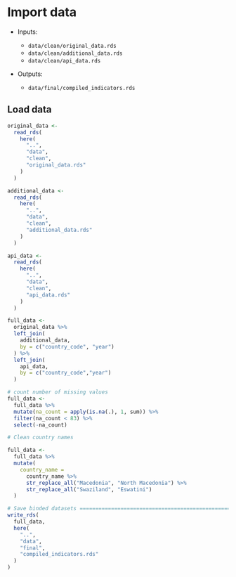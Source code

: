 # Import data

- Inputs:
  - `data/clean/original_data.rds`
  - `data/clean/additional_data.rds`
  - `data/clean/api_data.rds`

- Outputs:
  - `data/final/compiled_indicators.rds`

## Load data


```r
original_data <-
  read_rds(
    here(
      "..",
      "data",
      "clean",
      "original_data.rds"
    )
  )

additional_data <-
  read_rds(
    here(
      "..",
      "data",
      "clean",
      "additional_data.rds"
    )
  )

api_data <-
  read_rds(
    here(
      "..",
      "data",
      "clean",
      "api_data.rds"
    )
  )

full_data <-
  original_data %>%
  left_join(
    additional_data,
    by = c("country_code", "year")
  ) %>%
  left_join(
    api_data,
    by = c("country_code","year")
  )

# count number of missing values
full_data <-
  full_data %>%
  mutate(na_count = apply(is.na(.), 1, sum)) %>%
  filter(na_count < 83) %>%
  select(-na_count)

# Clean country names

full_data <-
  full_data %>%
  mutate(
    country_name =
      country_name %>%
      str_replace_all("Macedonia", "North Macedonia") %>%
      str_replace_all("Swaziland", "Eswatini")
  )

# Save binded datasets ====================================================
write_rds(
  full_data,
  here(
    "..",
    "data",
    "final",
    "compiled_indicators.rds"
  )
)
```
